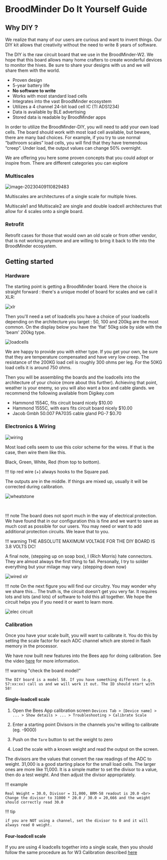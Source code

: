 # BroodMinder Do It Yourself Guide

## Why DIY ?
We realize that many of our users are curious and want to invent things. Our DIY kit allows that creativity without the need to write 8 years of software. 

The DIY is the raw circuit board that we use in the BroodMinder-W2. We hope that this board allows many home crafters to create wonderful devices to monitor the hives. Be sure to share your designs with us and we will share them with the world. 

- Proven design
- 5-year battery life
- **No software to write**
- Works with most standard load cells
- Integrates into the vast BroodMinder ecosystem
- Utilizes a 4 channel 24-bit load cell IC (TI ADS1234)
- Data is available by BLE advertising
- Stored data is readable by BroodMinder apps

In order to utilize the BroodMinder-DIY, you will need to add your own load cells. The board should work with most load cell available, but beware, there are many bad choices. For example, if you try to use normal “bathroom scales” load cells, you will find that they have tremendous “creep”. Under load, the output values can change 50% overnight.

We are offering you here some proven concepts that you could adopt or inspire from. There are different categories you can explore

### Multiscales
![image-20230409110829483](../assets/36_sensors_DIY.assets/image-20230409110829483.png)

Multiscales are architectures of a single scale for multiple hives.

Multiscale1 and Multiscale2 are single and double loadcell architectures that allow for 4 scales onto a single board.

### Retrofit
Retrofit cases for those that would own an old scale or from other vendor, that is not working anymore and are willing to bring it back to life into the BroodMinder ecosystem.


## Getting started

### Hardware
The starting point is getting a BroodMinder board. Here the choice is straight forward : there's a unique model of board for scales and we call it XLR:

![xlr](../assets/36_sensors_DIY.assets/xlr2_bat_holder.jpg)


Then you'll need a set of loadcells you have a choice of your loadcells depending on the architecture you target : 50, 100 and 200kg are the most common. On the display below you have the 'flat' 50kg side by side with the 'beam' 200kg type.

![loadcells](../assets/36_sensors_DIY.assets/image-20230409111416621.png)

We are happy to provide you with either type. If you get your own, be sure that they are temperature compensated and have very low creep. The resistance of the 200KG load cell is roughly 300 ohms per leg. For the 50KG load cells it is around 750 ohms.


Then you will be assembling the boards and the loadcells into the architecture of your choice (more about this further). Achieving that point, weather is your enemy, so you will also want a box and cable glands. we recommend the following available from Digikey.com

- Hammond 1554C, fits circuit board nicely  $10.00
- Hammond 1555C, with ears fits circuit board nicely  $10.00
- Jacob Gmbh 50.007 PA7035 cable gland PG-7 $0.70

### Electronics & Wiring

​![wiring](../assets/36_sensors_DIY.assets/xlr_wiring.png)

Most load cells seem to use this color scheme for the wires. If that is the case, then wire them like this.

Black, Green, White, Red (from top to bottom). 

!!! tip
    red wire (+) always hooks to the Square pad.


The outputs are in the middle. If things are mixed up, usually it will be corrected during calibration.

![wheatstone](../assets/36_sensors_DIY.assets/image-20230409111357838.png)

​       

!!! note
    The board does not sport much in the way of electrical protection. We have found that in our configuration this is fine and we want to save as much cost as possible for our users. You may need or want to add additional protection circuits. We leave that to you.

!!! warning
    THE ABSOLUTE MAXIMUM VOLTAGE FOR THE DIY BOARD IS 3.8 VOLTS DC!


A final note, (stepping up on soap box), I (Rich Morris) hate connectors. They are almost always the first thing to fail. Personally, I try to solder everything but your milage may vary. (stepping down now)

​![wired xlr](../assets/36_sensors_DIY.assets/image-20230409111316247.png)

!!! note
    On the next figure you will find our circuitry. You may wonder why we share this... The truth is, the circuit doesn’t get you very far. It requires lots and lots (and lots) of software to hold this all together. We hope the circuit helps you if you need it or want to learn more. 

 ![elec circuit](../assets/36_sensors_DIY.assets/image-20230409111244594.png)
 


### Calibration 

Once you have your scale built, you will want to calibrate it. You do this by setting the scale factor for each ADC channel which are stored in flash memory in the processor. 


We have now built new features into the Bees app for doing calibration. See the video [here]( https://youtu.be/g8QUoGfgbbw) for more information.


!!! warning "check the board model!"
   
    The DIY board is a model 58. If you have something different (e.g. 57:xx:xx) call us and we will work it out. The ID should start with 58!

#### Single-loadcell scale

1. Open the Bees App calibration screen `Devices Tab > [Device name] > ... > Show details > ... > Troubleshooting > Calibrate Scale`

2. Enter a starting point Divisors in the channels you're willing to calibrate (eg. -9000)

3. Push on the `Tare` button to set the weight to zero

4. Load the scale with a known weight and read the output on the screen.

The divisors are the values that convert the raw readings of the ADC to weight. 31,000 is a good starting place for the small load cells. The larger ones are more like 11,000. It is a simple matter to set the divisor to a value, then do a test weight. And then adjust the divisor appropriately. 


!!! example

    Real Weight = 30.0, Divisor = 31,000, BRM-58 readout is 20.0 <br>
    Change the divisor to 31000 * 20.0 / 30.0 = 20,666 and the weight should correctly read 30.0

!!! tip

    if you are NOT using a channel, set the divisor to 0 and it will always read 0 weight.

#### Four-loadcell scale

If you are using 4 loadcells together into a single scale, then you should follow the same procedure as for W3 Calibration described [here](https://doc.mybroodminder.com/33c_sensors_W3_calibration/) 


